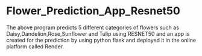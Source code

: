 # Flower_Prediction_App_Resnet50

The above program predicts 5 different categories of flowers such as Daisy,Dandelion,Rose,Sunflower and Tulip using RESNET50 and an app is created for the prediction by using python flask and deployed it in the online platform called Render.
